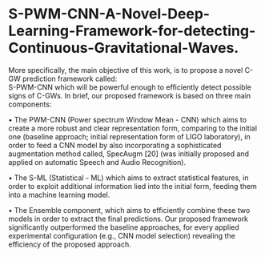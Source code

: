 # S-PWM-CNN-A-Novel-Deep-Learning-Framework-for-detecting-Continuous-Gravitational-Waves.


More specifically, the main objective of this work, is to propose a novel C-GW prediction framework called:             
S-PWM-CNN which will be powerful enough to efficiently detect possible signs of C-GWs. In brief, our proposed framework is based on three main components: 

•	The PWM-CNN (Power spectrum Window Mean - CNN) which aims to create a more robust and clear representation form, comparing to the initial one (baseline approach; initial representation form of LIGO laboratory), in order to feed a CNN model by also incorporating a sophisticated augmentation method called, SpecAugm [20] (was initially proposed and applied on automatic Speech and Audio Recognition). 

•	The S-ML (Statistical - ML) which aims to extract statistical features, in order to exploit additional information lied into the initial form, feeding them into a machine learning model.  

•	The Ensemble component, which aims to efficiently combine these two models in order to extract the final predictions.  Our proposed framework significantly outperformed the baseline approaches, for every applied experimental configuration (e.g., CNN model selection) revealing the efficiency of the proposed approach.
